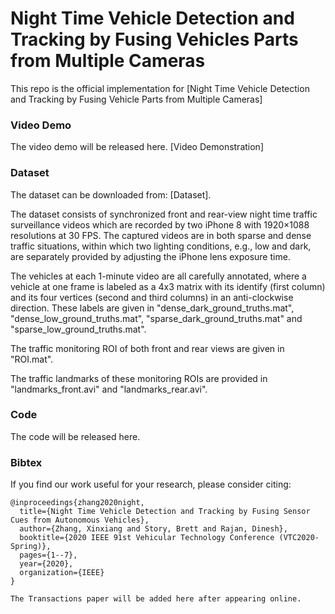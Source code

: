 # Night Time Vehicle Detection and Tracking by Fusing Vehicles Parts from Multiple Cameras

This repo is the official implementation for [Night Time Vehicle Detection and Tracking by Fusing Vehicle Parts from Multiple Cameras]

### Video Demo
The video demo will be released here. [Video Demonstration]

### Dataset
The dataset can be downloaded from: [Dataset]. 

The dataset consists of synchronized front and rear-view night time traffic surveillance videos which are recorded by two iPhone 8 with 1920×1088 resolutions at 30 FPS. The captured videos are in both sparse and dense traffic situations, within which two lighting conditions, e.g., low and dark, are separately provided by adjusting the iPhone lens exposure time. 

The vehicles at each 1-minute video are all carefully annotated, where a vehicle at one frame is labeled as a 4x3 matrix with its identify (first column) and its four vertices (second and third columns) in an anti-clockwise direction. These labels are given in "dense_dark_ground_truths.mat", "dense_low_ground_truths.mat", "sparse_dark_ground_truths.mat" and "sparse_low_ground_truths.mat". 

The traffic monitoring ROI of both front and rear views are given in "ROI.mat". 

The traffic landmarks of these monitoring ROIs are provided in "landmarks_front.avi" and "landmarks_rear.avi".

### Code

The code will be released here. 

### Bibtex
If you find our work useful for your research, please consider citing:

    @inproceedings{zhang2020night,
      title={Night Time Vehicle Detection and Tracking by Fusing Sensor Cues from Autonomous Vehicles},
      author={Zhang, Xinxiang and Story, Brett and Rajan, Dinesh},
      booktitle={2020 IEEE 91st Vehicular Technology Conference (VTC2020-Spring)},
      pages={1--7},
      year={2020},
      organization={IEEE}
    }

    The Transactions paper will be added here after appearing online. 
